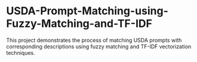 # USDA-Prompt-Matching-using-Fuzzy-Matching-and-TF-IDF
This project demonstrates the process of matching USDA prompts with corresponding descriptions using fuzzy matching and TF-IDF vectorization techniques.
